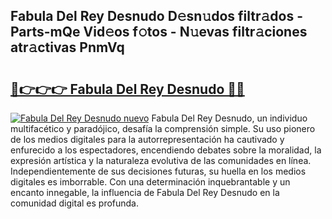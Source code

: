 ## Fabula Del Rey Desnudo D𝚎sn𝚞dos filtr𝚊dos - Parts-mQe Vid𝚎os f𝚘tos - N𝚞evas filtr𝚊ciones atr𝚊ctivas PnmVq

# <h2><a href="http://mb3s9d.tromn.icu/?c=Fabula+Del+Rey+Desnudo">🔗👉👉👉 Fabula Del Rey Desnudo 🔗🔗</a></h2>

[![Fabula Del Rey Desnudo nuevo](https://i.imgur.com/pEAQMta.gif)](http://mb3s9d.tromn.icu/?c=Fabula+Del+Rey+Desnudo)
Fabula Del Rey Desnudo, un individuo multifacético y paradójico, desafía la comprensión simple. Su uso pionero de los medios digitales para la autorrepresentación ha cautivado y enfurecido a los espectadores, encendiendo debates sobre la moralidad, la expresión artística y la naturaleza evolutiva de las comunidades en línea. Independientemente de sus decisiones futuras, su huella en los medios digitales es imborrable. Con una determinación inquebrantable y un encanto innegable, la influencia de Fabula Del Rey Desnudo en la comunidad digital es profunda.
